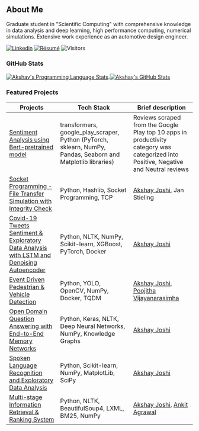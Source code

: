 ## About Me
Graduate student in "Scientific Computing" with comprehensive knowledge in data analysis and deep learning, high performance computing, numerical simulations. Extensive work experience as an automotive design engineer.

[![Linkedin](https://img.shields.io/badge/-LinkedIn-222222?style=flat-square&logo=Linkedin&logoColor=white&link=https://www.linkedin.com/in/sudiptoghosh99/)](https://www.linkedin.com/in/shreyas-gururaj/)
[![Résumé](https://img.shields.io/badge/Résumé%2FCV-%20-brightgreen)](https://drive.google.com/file/d/1V4G881HuM2F_ZhLlTGOx-c5XclEg4vcB/view?usp=sharing)
![Visitors](https://visitor-badge.glitch.me/badge?page_id=Shreyas-Gururaj.visitor-badge)

### GitHub Stats
<a href="https://github.com/Shreyas-Gururaj">
  <img align="center" src="https://github-readme-stats.vercel.app/api/top-langs/?username=Shreyas-Gururaj&layout=compact&title_color=ffffff&text_color=c9cacc&icon_color=2bbc8a&bg_color=1d1f21" alt="Akshay's Programming Language Stats" />
</a>
<a href="https://github.com/Shreyas-Gururaj">
  <img align="center" src="https://github-readme-stats.vercel.app/api?username=Shreyas-Gururaj&show_icons=true&line_height=27&hide=contribs,prs,issues&count_private=true&title_color=ffffff&text_color=c9cacc&icon_color=2bbc8a&bg_color=1d1f21" alt="Akshay's GitHub Stats" />
</a>

### Featured Projects
|   Projects    |   Tech Stack  |   Brief description    |
|---------------|---------------|-------------------|
|   [Sentiment Analysis using Bert-pretrained model](https://github.com/Shreyas-Gururaj/Sentiment_Analysis_Huggingface_Bert-pretrained)    |   transformers, google_play_scraper, Python (PyTorch, sklearn, NumPy, Pandas, Seaborn and Matplotlib libraries)  |   Reviews scraped from the Google Play top 10 apps in productivity category was categorized into Positive, Negative and Neutral reviews   |
|   [Socket Programming - File Transfer Simulation with Integrity Check](https://github.com/akshayjoshii/socket_programming)    |   Python, Hashlib, Socket Programming, TCP   |   [Akshay Joshi](https://akshayjoshi.tech/), Jan Stieling   |
|   [Covid-19 Tweets Sentiment & Exploratory Data Analysis with LSTM and Denoising Autoencoder](https://github.com/akshayjoshii/COVID19-Tweet-Sentiment-Analysis-and-EDA)   |   Python, NLTK, NumPy, Scikit-learn, XGBoost, PyTorch, Docker |   [Akshay Joshi](https://akshayjoshi.tech/)   |
|   [Event Driven Pedestrian & Vehicle Detection](https://github.com/akshayjoshii/Event-Driven-Pedestrian-Vehicle-Detection)  |   Python, YOLO, OpenCV, NumPy, Docker, TQDM   |   [Akshay Joshi](https://akshayjoshi.tech/), [Poojitha Vijayanarasimha](https://github.com/Poojithavijay) |
|   [Open Domain Question Answering with End-to-End Memory Networks](https://github.com/akshayjoshii/Open_Domain_Question_Answering)    |   Python, Keras, NLTK, Deep Neural Networks, NumPy, Knowledge Graphs  |   [Akshay Joshi](https://akshayjoshi.tech/)   |
|   [Spoken Language Recognition and Exploratory Data Analysis](https://github.com/akshayjoshii/Speech-Recognition) |   Python, Scikit-learn, NumPy, MatplotLib, SciPy  |   [Akshay Joshi](https://akshayjoshi.tech/)   |
|   [Multi-stage Information Retrieval & Ranking System](https://github.com/akshayjoshii/Statistical-NLP-Information-Retrieval-Project)  |  Python, NLTK, BeautifulSoup4, LXML, BM25, NumPy |   [Akshay Joshi](https://akshayjoshi.tech/), [Ankit Agrawal](https://github.com/123ankitagr)   |
